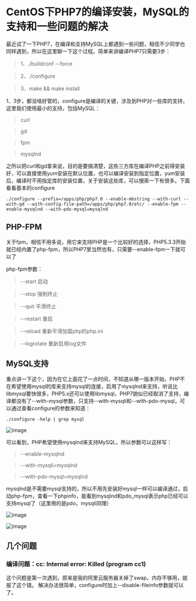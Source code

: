 # CentOS下PHP7的编译安装，MySQL的支持和一些问题的解决

最近试了一下PHP7，在编译和支持MySQL上都遇到一些问题，相信不少同学也同样遇到，所以在这里聊一下这个过程。简单来讲编译PHP7只需要3步：

> 1、./buildconf --force

> 2、./configure

> 3、make && make install

1、3步，都没啥好管的，configure是编译的关键，涉及到PHP对一些库的支持，这里我们使用最小的支持，包括MySQL：

> curl

> gd

> fpm

> mysqlnd

之所以把curl和gd拿来说，目的是要搞清楚，这些三方库在编译PHP之前得安装好，可以直接使用yum安装在默认位置，也可以编译安装到指定位置，yum安装后，编译时不用指定库的安装位置，关于安装这些库，可以搜索一下有很多。下面看看基本的configure

```
./configure --prefix=/apps/php/php7.0 --enable-mbstring --with-curl --with-gd --with-config-file-path=/apps/php/php7.0/etc/ --enable-fpm --enable-mysqlnd --with-pdo-mysql=mysqlnd
```

## PHP-FPM

关于fpm，相信不用多说，用它来支持PHP是一个比较好的选择，PHP5.3.3开始就已经内置了php-fpm，所以PHP7里当然也有，只需要--enable-fpm一下就可以了

php-fpm参数：

> --start 启动

> --stop 强制终止

> --quit 平滑终止

> --restart 重启

> --reload 重新平滑加载php的php.ini

> --logrotate 重新启用log文件

## MySQL支持

重点讲一下这个，因为在它上面花了一点时间，不知道从哪一版本开始，PHP不在希望使用mysql的库来支持mysql的连接，启用了mysqlnd来支持，听说比libmysql要快很多，PHP5.x还可以使用libmysql，PHP7貌似已经取消了支持，编译都没有了--with-mysql参数，只支持--with-mysqli和--with-pdo-mysql，可以通过查看configure的参数来知道：

```
./configure -help | grep mysql
```

![image](https://github.com/onlyfu/Blog/blob/master/static/images/php/20151216/001.png)

可以看到，PHP希望使用mysqlnd来支持MySQL，所以参数可以这样写：

> --enable-mysqlnd

> --with-mysqli=mysqlnd

> --with-pdo-mysql=mysqlnd

mysqlnd是不需要mysql支持的，所以不用先安装好mysql一样可以编译通过，启动php-fpm，查看一下phpinfo，能看到mysqlnd和pdo_mysql表示php已经可以支持mysql了（这里用的是pdo，mysqli同理）

![image](https://github.com/onlyfu/Blog/blob/master/static/images/php/20151216/002.png)

![image](https://github.com/onlyfu/Blog/blob/master/static/images/php/20151216/003.png)

## 几个问题

### 编译问题：cc: Internal error: Killed (program cc1)

这个问题是第一次遇到，原来是我的阿里云服务器关掉了swap，内存不够用，就报了这个错。
解决办法很简单，configure时加上--disable-fileinfo参数就可以了。


